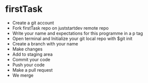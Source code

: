 # firstTask

* Create a git account 
* Fork firstTask repo on juststartdev remote repo
* Write your name and expectations for this programme  in a p tag
* Open terminal and Initialize your  git local repo with $git init
* Create a branch with your name
* Make changes
* Add to staging area
* Commit your code
* Push your code
* Make a pull request
* We merge
